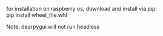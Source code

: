 for installation on raspberry os, download and install via pip:  
pip install wheel_file.whl

Note: dearpygui will not run headless

